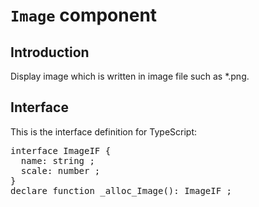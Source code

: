 # `Image` component

## Introduction
Display image which is written in image file such as *.png.

## Interface

This is the interface definition for TypeScript:
<pre>
interface ImageIF {
  name: string ;
  scale: number ;
}
declare function _alloc_Image(): ImageIF ;

</pre>
